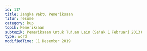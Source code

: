 ```yaml
---
id: 117
title: Jangka Waktu Pemeriksaan
fitur: resume
category: kup
topik: Pemeriksaan
subtopik: Pemeriksaan Untuk Tujuan Lain (Sejak 1 Februari 2013)
type: word
modifiedTime: 11 Desember 2019
---
```


